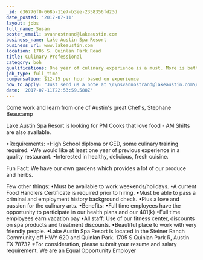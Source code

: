 ```yaml
---
_id: d36776f0-668b-11e7-b3ee-2358356fd23d
date_posted: '2017-07-11'
layout: jobs
full_name: Susan
poster_email: svannostrand@lakeaustin.com
business_name: Lake Austin Spa Resort
business_url: www.lakeaustin.com
location: 1705 S. Quinlan Park Road
title: Culinary Professional
category: boh
qualifications: One year of culinary experience is a must. More is better!
job_type: full_time
compensation: $12-15 per hour based on experience
how_to_apply: "Just send us a note at \r\nsvannostrand@lakeaustin.com\r\n\r\nIncluding a resume would be great along with your reason for wanting to join our team."
date: '2017-07-11T22:53:59.588Z'
---
```

Come work and learn from one of Austin's great Chef's, Stephane Beaucamp

Lake Austin Spa Resort is looking for PM Cooks that love food - AM Shifts are also available. 


•Requirements:
•High School diploma or GED, some culinary training required.
•We would like at least one year of previous experience in a quality restaurant.
•Interested in healthy, delicious, fresh cuisine. 

Fun Fact: 
We have our own gardens which provides a lot of our produce and herbs.

Few other things: 
•Must be available to work weekends/holidays.
•A current Food Handlers Certificate is required prior to hiring.
•Must be able to pass a criminal and employment history background check.
•Plus a love and passion for the culinary arts.
•Benefits:
•Full time employees have the opportunity to participate in our health plans and our 401(k)
•Full time employees earn vacation pay
•All staff: Use of our fitness center, discounts on spa products and treatment discounts.
•Beautiful place to work with very friendly people.
•Lake Austin Spa Resort is located in the Steiner Ranch Community off HWY 620 and Quinlan Park. 1705 S Quinlan Park R, Austin TX 78732 
*For consideration, please submit your resume and salary requirement. We are an Equal Opportunity Employer
